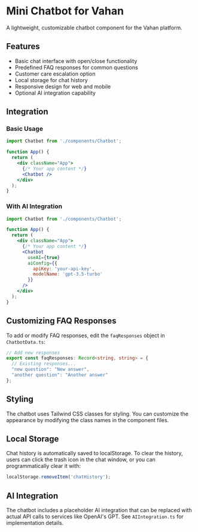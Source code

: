 # Mini Chatbot for Vahan

A lightweight, customizable chatbot component for the Vahan platform.

## Features

- Basic chat interface with open/close functionality
- Predefined FAQ responses for common questions
- Customer care escalation option
- Local storage for chat history
- Responsive design for web and mobile
- Optional AI integration capability

## Integration

### Basic Usage

```jsx
import Chatbot from './components/Chatbot';

function App() {
  return (
    <div className="App">
      {/* Your app content */}
      <Chatbot />
    </div>
  );
}
```

### With AI Integration

```jsx
import Chatbot from './components/Chatbot';

function App() {
  return (
    <div className="App">
      {/* Your app content */}
      <Chatbot 
        useAI={true}
        aiConfig={{
          apiKey: 'your-api-key',
          modelName: 'gpt-3.5-turbo'
        }}
      />
    </div>
  );
}
```

## Customizing FAQ Responses

To add or modify FAQ responses, edit the `faqResponses` object in `ChatbotData.ts`:

```typescript
// Add new responses
export const faqResponses: Record<string, string> = {
  // Existing responses...
  "new question": "New answer",
  "another question": "Another answer"
};
```

## Styling

The chatbot uses Tailwind CSS classes for styling. You can customize the appearance by modifying the class names in the component files.

## Local Storage

Chat history is automatically saved to localStorage. To clear the history, users can click the trash icon in the chat window, or you can programmatically clear it with:

```javascript
localStorage.removeItem('chatHistory');
```

## AI Integration

The chatbot includes a placeholder AI integration that can be replaced with actual API calls to services like OpenAI's GPT. See `AIIntegration.ts` for implementation details.